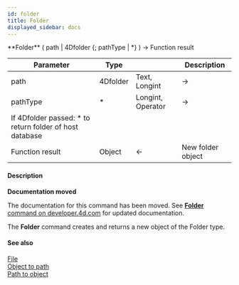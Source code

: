 ```yaml
---
id: folder
title: Folder
displayed_sidebar: docs
---
```


<!--REF #_command_.Folder.Syntax-->**Folder** ( path | 4Dfolder {; pathType | *} ) -> Function result<!-- END REF-->
<!--REF #_command_.Folder.Params-->
| Parameter | Type |  | Description |
| --- | --- | --- | --- |
| path | 4Dfolder | Text, Longint | -> | Folder path or 4D folder constant |
| pathType | * | Longint, Operator | -> | If path passed: fk posix path (default) or fk platform path
If 4Dfolder passed: * to return folder of host database |
| Function result | Object | <- | New folder object |

<!-- END REF-->

#### Description 



**Documentation moved**

The documentation for this command has been moved. See [**Folder** command on developer.4d.com](https://developer.4d.com/docs/API/FolderClass#folder) for updated documentation.

The **Folder** command creates and returns a new object of the Folder type. 

#### See also 
[File](file.md)  
[Object to path](object-to-path.md)  
[Path to object](path-to-object.md)  